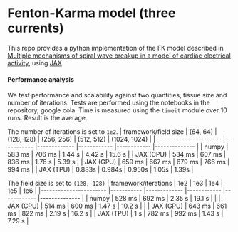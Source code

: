 # Fenton-Karma model (three currents)


This repo provides a python implementation of the FK model described in [Multiple mechanisms of spiral wave breakup in a model of cardiac electrical activity](https://aip.scitation.org/doi/10.1063/1.1504242), using [JAX](https://github.com/google/jax)


#### Performance analysis

We test performance and scalability against two quantities, tissue size and number of iterations.
Tests are performed using the notebooks in the repository, google cola.
Time is measured using the `timeit` module over 10 runs. Result is the average.


The number of iterations is set to `1e2`.
|  framework/field size 	|  (64, 64) 	|  (128, 128) 	| (256, 256) 	| (512, 512) 	| (1024, 1024) 	|
|-----------------------	|-----------	|-------------	|------------	|------------	|--------------	|
| numpy                 	| 583 ms    	| 706 ms      	| 1.44 s     	| 4.42 s     	| 15.6 s       	|
| JAX (CPU)             	| 534 ms    	| 607 ms      	| 836 ms     	| 1.76 s     	| 5.39 s       	|
| JAX (GPU)             	| 659 ms    	| 667 ms      	| 679 ms     	| 766 ms     	| 994 ms       	|
| JAX (TPU)             	| 0.883s    	| 0.984s      	| 0.950s     	| 1.05s      	| 1.39s        	|


The field size is set to `(128, 128)`
|  framework/iterations 	| 1e2       	| 1e3         	| 1e4        	| 1e5        	| 1e6          	|
|-----------------------	|-----------	|-------------	|------------	|------------	|--------------	|
| numpy                 	| 528 ms    	| 692 ms      	| 2.35 s     	| 19.1 s     	|              	|
| JAX (CPU)             	| 514 ms    	| 600 ms      	| 1.47 s     	| 10.2 s     	|              	|
| JAX (GPU)             	| 643 ms    	| 661 ms      	| 822 ms     	| 2.19 s     	| 16.2 s       	|
| JAX (TPU)             	| 1 s       	| 782 ms      	| 992 ms     	| 1.43 s     	| 7.29 s       	|
